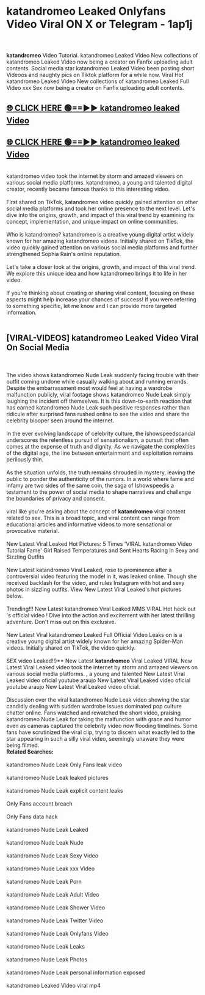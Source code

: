 <h1> katandromeo Leaked Onlyfans Video Viral ON X or Telegram - 1ap1j </h1>

# 
<br>
<strong>katandromeo</strong> Video Tutorial. katandromeo Leaked Video New collections of  katandromeo Leaked Video now being a creator on Fanfix uploading adult contents. Social media star katandromeo Leaked Video been posting short Videoos and naughty pics on Tiktok platform for a while now. Viral Hot katandromeo Leaked Video New collections of katandromeo Leaked Full Video xxx Sex now being a creator on Fanfix uploading adult contents.
<br>

## [🌐 CLICK HERE 🟢==►► katandromeo leaked Video ](https://onlyclips.site?title=katandromeo&ref=git)


## [🌐 CLICK HERE 🟢==►► katandromeo leaked Video ](https://onlyclips.site?title=katandromeo&ref=git)

<br>
katandromeo video took the internet by storm and amazed viewers on various social media platforms. katandromeo, a young and talented digital creator, recently became famous thanks to this interesting video.
<br><br>
First shared on TikTok, katandromeo video quickly gained attention on other social media platforms and took her online presence to the next level. Let's dive into the origins, growth, and impact of this viral trend by examining its concept, implementation, and unique impact on online communities.
<br><br>
Who is katandromeo? katandromeo is a creative young digital artist widely known for her amazing katandromeo videos. Initially shared on TikTok, the video quickly gained attention on various social media platforms and further strengthened Sophia Rain's online reputation.
<br><br>
Let's take a closer look at the origins, growth, and impact of this viral trend. We explore this unique idea and how katandromeo brings it to life in her video.
<br><br>
If you're thinking about creating or sharing viral content, focusing on these aspects might help increase your chances of success! If you were referring to something specific, let me know and I can provide more targeted information.
<br><br>
<h2>[VIRAL-VIDEOS] katandromeo Leaked Video Viral On Social Media</h2>
<br><br>
The video shows katandromeo Nude Leak suddenly facing trouble with their outfit coming undone while casually walking about and running errands. Despite the embarrassment most would feel at having a wardrobe malfunction publicly, viral footage shows katandromeo Nude Leak simply laughing the incident off themselves. It is this down-to-earth reaction that has earned katandromeo Nude Leak such positive responses rather than ridicule after surprised fans rushed online to see the video and share the celebrity blooper seen around the internet.
<br><br>
In the ever evolving landscape of celebrity culture, the Ishowspeedscandal underscores the relentless pursuit of sensationalism, a pursuit that often comes at the expense of truth and dignity. As we navigate the complexities of the digital age, the line between entertainment and exploitation remains perilously thin.
<br><br>
As the situation unfolds, the truth remains shrouded in mystery, leaving the public to ponder the authenticity of the rumors. In a world where fame and infamy are two sides of the same coin, the saga of Ishowspeedis a testament to the power of social media to shape narratives and challenge the boundaries of privacy and consent.
<br><br>
viral like you're asking about the concept of <strong>katandromeo</strong> viral content related to sex. This is a broad topic, and viral content can range from educational articles and informative videos to more sensational or provocative material.
<br><br>
New Latest Viral Leaked Hot Pictures: 5 Times 'VIRAL katandromeo Video Tutorial Fame' Girl Raised Temperatures and Sent Hearts Racing in Sexy and Sizzling Outfits
<br><br>
New Latest katandromeo Viral Leaked, rose to prominence after a controversial video featuring the model in it, was leaked online. Though she received backlash for the video, and rules Instagram with hot and sexy photos in sizzling outfits. View New Latest Viral Leaked's hot pictures below.
<br><br>
Trending!!! New Latest katandromeo Viral Leaked MMS VIRAL Hot heck out 's official video ! Dive into the action and excitement with her latest thrilling adventure. Don't miss out on this exclusive.
<br><br>
New Latest Viral katandromeo Leaked Full Official Video Leaks on  is a creative young digital artist widely known for her amazing Spider-Man videos. Initially shared on TikTok, the video quickly.
<br><br>
SEX video Leaked!!)** New Latest <strong>katandromeo</strong> Viral Leaked VIRAL New Latest Viral Leaked video took the internet by storm and amazed viewers on various social media platforms. , a young and talented New Latest Viral Leaked video oficial youtube araujo New Latest Viral Leaked video oficial youtube araujo New Latest Viral Leaked video oficial.
<br><br>
Discussion over the viral katandromeo Nude Leak video showing the star candidly dealing with sudden wardrobe issues dominated pop culture chatter online. Fans watched and rewatched the short video, praising katandromeo Nude Leak for taking the malfunction with grace and humor even as cameras captured the celebrity video now flooding timelines. Some fans have scrutinized the viral clip, trying to discern what exactly led to the star appearing in such a silly viral video, seemingly unaware they were being filmed.
<br>
<strong>Related Searches:</strong>
<br><br>
katandromeo Nude Leak Only Fans leak video
<br><br>
katandromeo Nude Leak leaked pictures
<br><br>
katandromeo Nude Leak explicit content leaks
<br><br>
Only Fans account breach
<br><br>
Only Fans data hack
<br><br>
katandromeo Nude Leak Leaked
<br><br>
katandromeo Nude Leak Nude
<br><br>
katandromeo Nude Leak Sexy Video
<br><br>
katandromeo Nude Leak xxx Video
<br><br>
katandromeo Nude Leak Porn
<br><br>
katandromeo Nude Leak Adult Video
<br><br>
katandromeo Nude Leak Shower Video
<br><br>
katandromeo Nude Leak Twitter Video
<br><br>
katandromeo Nude Leak Onlyfans Video
<br><br>
katandromeo Nude Leak Leaks
<br><br>
katandromeo Nude Leak Photos
<br><br>
katandromeo Nude Leak personal information exposed
<br><br>
katandromeo Leaked Video viral mp4